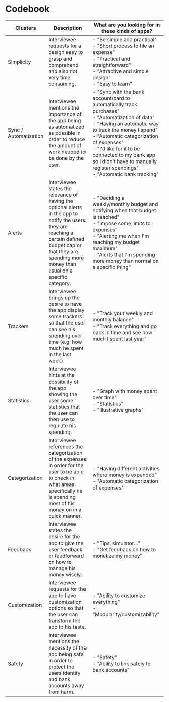 # Codebook
|Clusters   |Description                 |What are you looking for in these kinds of apps?|
|-----------|----------------------------|------------------------------------------------|
|Simplicity |Interviewee requests for a design easy to grasp and comprehend and also not very time consuming.|- "Be simple and practical" <br> - "Short process to file an expense" <br> - "Practical and straightforward"  <br> - "Attractive and simple design" <br> - "Easy to learn"|
|Sync / Automatization|Interviewee mentions the importance of the app being as automatized as possible in order to reduce the amount of work needed to be done by the user.|- "Sync with the bank account/card to automatically track purchases"<br> - "Automatization of data" <br> - "Having an automatic way to track the money I spend" <br> - "Automatic categorization of expenses" <br> - "I'd like for it to be connected to my bank app so I didn't have to manually register spendings"<br> - "Automatic bank tracking"|
|Alerts     |Interviewee states the relevance of having the optional alerts in the app to notify the users they are reaching a certain defined budget cap or that they are spending more money than usual on a specific category. |- "Deciding a weekly/monthly budget and notifying when that budget is reached"<br> - "Impose some limits to expenses"<br> - "Alerting me when I'm reaching my budget maximum"<br> - "Alerts that I'm spending more money than normal on a specific thing"|
|Trackers   |Interviewee brings up the desire to have the app display some trackers so that the user can see his spending over time (e.g. how much he spent in the last week).|- "Track your weekly and monthly balance"<br> - "Track everything and go back in time and see how much I spent last year"|
|Statistics |Interviewee hints at the possibility of the app showing the user some statistics that the user can then use to regulate his spending.|- "Graph with money spent over time"<br> - "Statistics"<br> - "Illustrative graphs"|
|Categorization|Interviewee references the categorization of the expenses in order for the user to be able to check in what areas specifically he is spending most of his money on in a quick manner.|- "Having different activities where money is expended"<br> - "Automatic categorization of expenses"|
|Feedback   |Interviewee states the desire for the app to give the user feedback or feedforward on how to manage his money wisely.|- "Tips, simulator..." <br> - "Get feedback on how to monetize my money"|
|Customization|Interviewee requests for the app to have customization options so that the user can transform the app to his taste.|- "Ability to customize everything" <br> - "Modularity/customizability"|
|Safety     |Interviewee mentions the necessity of the app being safe in order to protect the users identity and bank accounts away from harm.|- "Safety" <br> - "Ability to link safely to bank accounts"|
